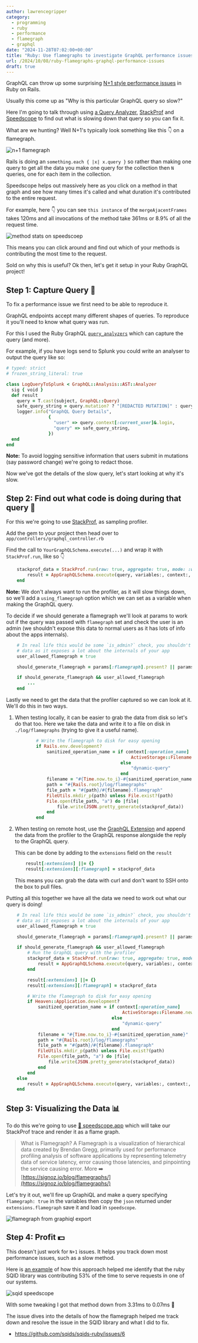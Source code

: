 ```yaml
---
author: lawrencegripper
category:
  - programming
  - ruby
  - performance
  - flamegraph
  - graphql
date: "2024-11-28T07:02:00+00:00"
title: "Ruby: Use flamegraphs to investigate GraphQL performance issues"
url: /2024/10/08/ruby-flamegraphs-graphql-performance-issues
draft: true
---
```


GraphQL can throw up some surprising [N+1 style performance issues](https://www.visuality.pl/posts/n-1-in-ruby-on-rails) in Ruby on Rails.

Usually this come up as "Why is this particular GraphQL query so slow?"

Here I'm going to talk through using [a Query Analyzer](https://graphql-ruby.org/queries/ast_analysis.html#using-analyzers), [StackProf](https://rubygems.org/gems/stackprof) and [Speedscope](https://www.speedscope.app/) to find out what is slowing down that query so you can fix it.

What are we hunting? Well N+1's typically look something like this 👇 on a flamegraph.

![n+1 flamegraph](./screenshot-2024-11-28-14-16-57.png)

Rails is doing an `something.each { |x| x.query }` so rather than making one query to get all the data you make one query for the collection then `N` queries, one for each item in the collection.

Speedscope helps out massively here as you click on a method in that graph and see how many times it's called and what duration it's contributed
to the entire request. 

For example, here 👇 you can see `this instance` of the `mergeAjacentFrames` takes 120ms and all invocations of the method take 361ms or 8.9% of all the request time.

![method stats on speedscoep](./screenshot-2024-11-28-14-24-10.png)

This means you can click around and find out which of your methods is contributing the most time to the request.

Sold on why this is useful? Ok then, let's get it setup in your Ruby GraphQL project!

## Step 1: Capture Query 👀

To fix a performance issue we first need to be able to reproduce it. 

GraphQL endpoints accept many different shapes of queries. To reproduce it you'll need to know what query was run.

For this I used the Ruby GraphQL [`query_analyzers`](https://graphql-ruby.org/queries/ast_analysis.html) which can capture the query (and more).

For example, if you have logs send to Splunk you could write an analyser to output the query like so:

```ruby
# typed: strict
# frozen_string_literal: true

class LogQueryToSplunk < GraphQL::Analysis::AST::Analyzer
  sig { void }
  def result
    query = T.cast(subject, GraphQL::Query)
    safe_query_string = query.mutation? ? "[REDACTED MUTATION]" : query.query_string
    logger.info("GraphQL Query Details",
                {
                  "user" => query.context[:current_user]&.login,
                  "query" => safe_query_string,
                })
  end
end
```

**Note:** To avoid logging sensitive information that users submit in mutations (say password change) we're going to redact those.

Now we've got the details of the slow query, let's start looking at why it's slow.

## Step 2: Find out what code is doing during that query 📏

For this we're going to use [StackProf](https://rubygems.org/gems/stackprof), as sampling profiler.

Add the gem to your project then head over to `app/controllers/graphql_controller.rb`

Find the call to `YourGraphQLSchema.execute(...)` and wrap it with `StackProf.run`, like so 👇

```ruby
    stackprof_data = StackProf.run(raw: true, aggregate: true, mode: :wall, interval: 100) do
        result = AppGraphQLSchema.execute(query, variables:, context:, operation_name:)
    end
```

**Note:** We don't always want to run the profiler, as it will slow things down, so we'll add a `using_flamegraph` option
which we can set as a variable when making the GraphQL query.

To decide if we should generate a flamegraph we'll look at params to work out if the query was passed with `flamegraph` set
and check the user is an admin (we shouldn't expose this data to normal users as it has lots of info about the apps internals).

```ruby
    # In real life this would be some `is_admin?` check, you shouldn't let normal users get the flamegraph
    # data as it exposes a lot about the internals of your app
    user_allowed_flamegraph = true

    should_generate_flamegraph = params[:flamegraph].present? || params[:variables]&.dig("flamegraph").present?

    if should_generate_flamegraph && user_allowed_flamegraph
        ...
    end
```

Lastly we need to get the data that the profiler captured so we can look at it. We'll do this in two ways.

1. When testing locally, it can be easier to grab the data from disk so let's do that too. Here we take the data and write it to a
file on disk in `./log/flamegraphs` (trying to give it a useful name).

    ```ruby
            # Write the flamegraph to disk for easy opening
            if Rails.env.development?
                sanitized_operation_name = if context[:operation_name]
                                                ActiveStorage::Filename.new(context[:operation_name]).sanitized
                                            else
                                                "dynamic-query"
                                            end
                filename = "#{Time.now.to_i}-#{sanitized_operation_name}"
                path = "#{Rails.root}/log/flamegraphs"
                file_path = "#{path}/#{filename}.flamegraph"
                FileUtils.mkdir_p(path) unless File.exist?(path)
                File.open(file_path, "a") do |file|
                    file.write(JSON.pretty_generate(stackprof_data))
                end
            end
    ```


2. When testing on remote host, use the [GraphQL Extension](https://graphql.org/learn/response/#extensions) and
append the data from the profiler to the GraphQL response alongside the reply to the GraphQL query.

    This can be done by adding to the `extensions` field on the `result`

    ```ruby
        result[:extensions] ||= {}
        result[:extensions][:flamegraph] = stackprof_data
    ```

    This means you can grab the data with curl and don't want to SSH onto the box to pull files.

Putting all this together we have all the data we need to work out what our query is doing!

```ruby
    # In real life this would be some `is_admin?` check, you shouldn't let normal users get the flamegraph
    # data as it exposes a lot about the internals of your app
    user_allowed_flamegraph = true

    should_generate_flamegraph = params[:flamegraph].present? || params[:variables]&.dig("flamegraph").present?

    if should_generate_flamegraph && user_allowed_flamegraph
        # Run the GraphQL query with the profiler
        stackprof_data = StackProf.run(raw: true, aggregate: true, mode: :wall, interval: 100) do
            result = AppGraphQLSchema.execute(query, variables:, context:, operation_name:)
        end

        result[:extensions] ||= {}
        result[:extensions][:flamegraph] = stackprof_data

        # Write the flamegraph to disk for easy opening
        if Heaven::Application.development?
            sanitized_operation_name = if context[:operation_name]
                                            ActiveStorage::Filename.new(context[:operation_name]).sanitized
                                        else
                                            "dynamic-query"
                                        end
            filename = "#{Time.now.to_i}-#{sanitized_operation_name}"
            path = "#{Rails.root}/log/flamegraphs"
            file_path = "#{path}/#{filename}.flamegraph"
            FileUtils.mkdir_p(path) unless File.exist?(path)
            File.open(file_path, "a") do |file|
                file.write(JSON.pretty_generate(stackprof_data))
            end
        end
    else
        result = AppGraphQLSchema.execute(query, variables:, context:, operation_name:)
    end
```

## Step 3: Visualizing the Data 📊

To do this we're going to use [🔬 speedscope.app](https://www.speedscope.app/) which will take our StackProf trace and render it as
a flame graph.

> What is Flamegraph?
> A Flamegraph is a visualization of hierarchical data created by Brendan Gregg, primarily used for performance profiling analysis of software applications by representing telemetry data of service latency, error causing those latencies, and pinpointing the service causing error.
> More ➡️ [https://signoz.io/blog/flamegraphs/](https://signoz.io/blog/flamegraphs/)

Let's try it out, we'll fire up GraphiQL and make a query specifying `flamegraph: true` in the variables then copy the `json` returned under
`extensions.flamegraph` save it and load in `speedscope`.

![flamegraph from graphiql export](./flamegraph.png)

## Step 4: Profit 💵

This doesn't just work for `N+1` issues. It helps you track down most performance issues, such as a slow method.

Here is [an example](https://github.com/sqids/sqids-ruby/issues/6) of how this approach helped me identify that the ruby SQID library was contributing 53% of the time to serve requests in one of our systems.

![sqid speedscope](./sqid%20speedscope.png)

With some tweaking I got that method down from 3.31ms to 0.07ms 🥳

The issue dives into the details of how the flamegraph helped me track down and resolve the issue in the SQID library and what I did to fix.

- https://github.com/sqids/sqids-ruby/issues/6